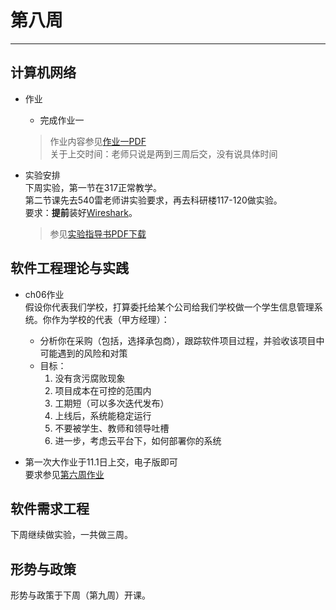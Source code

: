 # 第八周  
---  
## 计算机网络  
- 作业  
  - 完成作业一  
  > 作业内容参见[作业一PDF](../Attachment/计网作业1.pdf)  
  > 关于上交时间：老师只说是两到三周后交，没有说具体时间  

- 实验安排  
  下周实验，第一节在317正常教学。  
  第二节课先去540雷老师讲实验要求，再去科研楼117-120做实验。  
  要求：**提前**装好[Wireshark](https://www.wireshark.org)。  
  > 参见[实验指导书PDF下载](../Attachment/计网实验指导书.pdf)  

## 软件工程理论与实践  
- ch06作业  
  假设你代表我们学校，打算委托给某个公司给我们学校做一个学生信息管理系统。你作为学校的代表（甲方经理）：  
  - 分析你在采购（包括，选择承包商），跟踪软件项目过程，并验收该项目中可能遇到的风险和对策  
  - 目标：  
    1. 没有贪污腐败现象  
    2. 项目成本在可控的范围内  
    3. 工期短（可以多次迭代发布）  
    4. 上线后，系统能稳定运行  
    5. 不要被学生、教师和领导吐槽  
    6. 进一步，考虑云平台下，如何部署你的系统  

- 第一次大作业于11.1日上交，电子版即可  
  要求参见[第六周作业](./第六周.md)  


## 软件需求工程  
下周继续做实验，一共做三周。  

## 形势与政策  
形势与政策于下周（第九周）开课。  